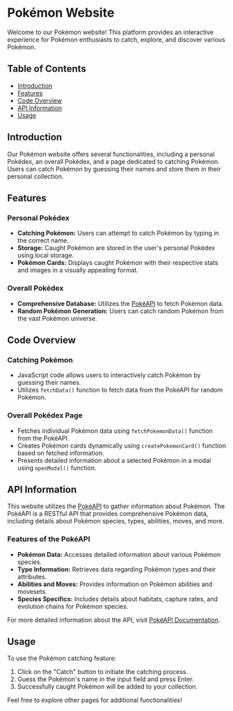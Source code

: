 # Pokémon Website

Welcome to our Pokémon website! This platform provides an interactive experience for Pokémon enthusiasts to catch, explore, and discover various Pokémon.

## Table of Contents

- [Introduction](#introduction)
- [Features](#features)
- [Code Overview](#code-overview)
- [API Information](#api-information)
- [Usage](#usage)

## Introduction

Our Pokémon website offers several functionalities, including a personal Pokédex, an overall Pokédex, and a page dedicated to catching Pokémon. Users can catch Pokémon by guessing their names and store them in their personal collection.

## Features

### Personal Pokédex

- **Catching Pokémon:** Users can attempt to catch Pokémon by typing in the correct name.
- **Storage:** Caught Pokémon are stored in the user's personal Pokédex using local storage.
- **Pokémon Cards:** Displays caught Pokémon with their respective stats and images in a visually appealing format.

### Overall Pokédex

- **Comprehensive Database:** Utilizes the [PokéAPI](https://pokeapi.co/) to fetch Pokémon data.
- **Random Pokémon Generation:** Users can catch random Pokémon from the vast Pokémon universe.

## Code Overview

### Catching Pokémon

- JavaScript code allows users to interactively catch Pokémon by guessing their names.
- Utilizes `fetchData()` function to fetch data from the PokéAPI for random Pokémon.

### Overall Pokédex Page

- Fetches individual Pokémon data using `fetchPokemonData()` function from the PokéAPI.
- Creates Pokémon cards dynamically using `createPokemonCard()` function based on fetched information.
- Presents detailed information about a selected Pokémon in a modal using `openModal()` function.

## API Information

This website utilizes the [PokéAPI](https://pokeapi.co/) to gather information about Pokémon. The PokéAPI is a RESTful API that provides comprehensive Pokémon data, including details about Pokémon species, types, abilities, moves, and more.

### Features of the PokéAPI

- **Pokémon Data:** Accesses detailed information about various Pokémon species.
- **Type Information:** Retrieves data regarding Pokémon types and their attributes.
- **Abilities and Moves:** Provides information on Pokémon abilities and movesets.
- **Species Specifics:** Includes details about habitats, capture rates, and evolution chains for Pokémon species.

For more detailed information about the API, visit [PokéAPI Documentation](https://pokeapi.co/docs/v2).

## Usage

To use the Pokémon catching feature:
1. Click on the "Catch" button to initiate the catching process.
2. Guess the Pokémon's name in the input field and press Enter.
3. Successfully caught Pokémon will be added to your collection.

Feel free to explore other pages for additional functionalities!
